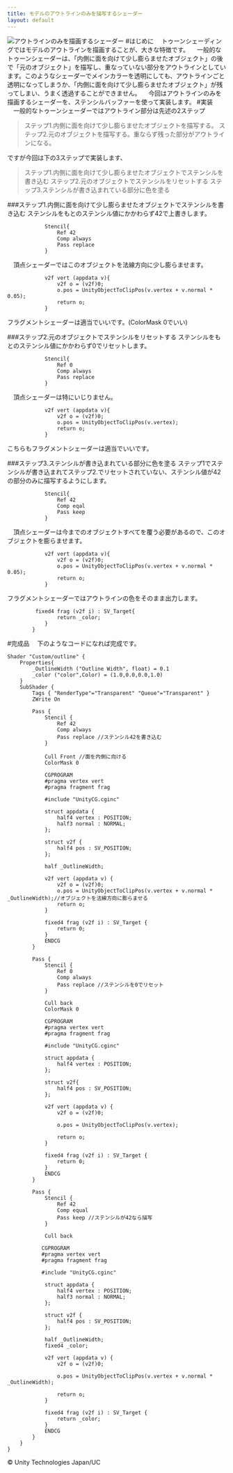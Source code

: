 ```yaml
---
title: モデルのアウトラインのみを描写するシェーダー
layout: default
---
```


![アウトラインのみを描画するシェーダー](https://qiita-image-store.s3.amazonaws.com/0/392903/fdc4eaad-7237-f70e-ebaf-c444c05759c8.png)
#はじめに
　トゥーンシェーディングではモデルのアウトラインを描画することが、大きな特徴です。
　一般的なトゥーンシェーダーは、「内側に面を向けて少し膨らませたオブジェクト」の後で「元のオブジェクト」を描写し、重なっていない部分をアウトラインとしています。このようなシェーダーでメインカラーを透明にしても、アウトラインごと透明になってしまうか、「内側に面を向けて少し膨らませたオブジェクト」が残ってしまい、うまく透過することができません。
　今回はアウトラインのみを描画するシェーダーを、ステンシルバッファーを使って実装します。
#実装
　一般的なトゥーンシェーダーではアウトライン部分は先述の2ステップ

>ステップ1.内側に面を向けて少し膨らませたオブジェクトを描写する。
ステップ2.元のオブジェクトを描写する。重ならず残った部分がアウトラインになる。

ですが今回は下の3ステップで実装します、

>ステップ1.内側に面を向けて少し膨らませたオブジェクトでステンシルを書き込む
ステップ2.元のオブジェクトでステンシルをリセットする
ステップ3.ステンシルが書き込まれている部分に色を塗る


###ステップ1.内側に面を向けて少し膨らませたオブジェクトでステンシルを書き込む
 ステンシルをもとのステンシル値にかかわらず42で上書きします。

```c#:outline.hlsl
            Stencil{
                Ref 42
                Comp always
                Pass replace
            }
```

　頂点シェーダーではこのオブジェクトを法線方向に少し膨らませます。

```c#:outline.hlsl
            v2f vert (appdata v){
                v2f o = (v2f)0;
                o.pos = UnityObjectToClipPos(v.vertex + v.normal * 0.05);
                return o;
            }
```

 フラグメントシェーダーは適当でいいです。(ColorMask 0でいい)


###ステップ2.元のオブジェクトでステンシルをリセットする
 ステンシルをもとのステンシル値にかかわらず0でリセットします。

```c#:outline.hlsl
            Stencil{
                Ref 0
                Comp always
                Pass replace
            }
```

　頂点シェーダーは特にいじりません。

```c#:outline.hlsl
            v2f vert (appdata v){
                v2f o = (v2f)0;
                o.pos = UnityObjectToClipPos(v.vertex);
                return o;
            }
```

こちらもフラグメントシェーダーは適当でいいです。


###ステップ3.ステンシルが書き込まれている部分に色を塗る
 ステップ1でステンシルが書き込まれてステップ2.でリセットされていない、ステンシル値が42の部分のみに描写するようにします。

```c#:outline.hlsl
            Stencil{
                Ref 42
                Comp eqal
                Pass keep
            }
```

　頂点シェーダーは今までのオブジェクトすべてを覆う必要があるので、このオブジェクトを膨らませます。

```c#:outline.hlsl
            v2f vert (appdata v){
                v2f o = (v2f)0;
                o.pos = UnityObjectToClipPos(v.vertex + v.normal * 0.05);
                return o;
            }
```

 フラグメントシェーダーではアウトラインの色をそのまま出力します。

```c#:outline.hlsl
         fixed4 frag (v2f i) : SV_Target{
                return _color;
            }
        }
```

#完成品
　下のようなコードになれば完成です。

```c#:outline.hlsl
Shader "Custom/outline" {
    Properties{
        _OutlineWidth ("Outline Width", float) = 0.1
		_color ("color",Color) = (1.0,0.0,0.0,1.0)
    }
    SubShader {
        Tags { "RenderType"="Transparent" "Queue"="Transparent" }
        ZWrite On

		Pass {
            Stencil {
                Ref 42
                Comp always
                Pass replace //ステンシル42を書き込む
            }

            Cull Front //面を内側に向ける
			ColorMask 0

            CGPROGRAM
            #pragma vertex vert
            #pragma fragment frag
            
            #include "UnityCG.cginc"

            struct appdata {
                half4 vertex : POSITION;
                half3 normal : NORMAL;
            };

            struct v2f {
                half4 pos : SV_POSITION;
            };

            half _OutlineWidth;
            
            v2f vert (appdata v) {
                v2f o = (v2f)0;
                o.pos = UnityObjectToClipPos(v.vertex + v.normal * _OutlineWidth);//オブジェクトを法線方向に膨らませる
                return o;
            }
            
            fixed4 frag (v2f i) : SV_Target {
                return 0;
            }
            ENDCG
        }

        Pass {
            Stencil {
                Ref 0
                Comp always
                Pass replace //ステンシルを0でリセット
            }

            Cull back
			ColorMask 0

            CGPROGRAM
            #pragma vertex vert
            #pragma fragment frag
                
            #include "UnityCG.cginc"

            struct appdata {
                half4 vertex : POSITION;
            };

            struct v2f{
                half4 pos : SV_POSITION;
            };
            
            v2f vert (appdata v) {
                v2f o = (v2f)0;

                o.pos = UnityObjectToClipPos(v.vertex);

                return o;
            }
            
            fixed4 frag (v2f i) : SV_Target {
                return 0;
            }
            ENDCG
        }

        Pass {
            Stencil {
                Ref 42 
                Comp equal
                Pass keep //ステンシルが42なら描写
            }

            Cull back

           CGPROGRAM
           #pragma vertex vert
           #pragma fragment frag
            
           #include "UnityCG.cginc"

            struct appdata {
                half4 vertex : POSITION;
                half3 normal : NORMAL;
            };

            struct v2f {
                half4 pos : SV_POSITION;
            };

            half _OutlineWidth;
			fixed4 _color;
            
            v2f vert (appdata v) {
                v2f o = (v2f)0;

                o.pos = UnityObjectToClipPos(v.vertex + v.normal * _OutlineWidth);

                return o;
            }
            
            fixed4 frag (v2f i) : SV_Target {
                return _color;
            }
            ENDCG
        }
    }
}
```



© Unity Technologies Japan/UC
